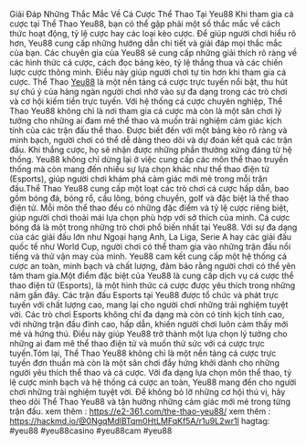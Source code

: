 Giải Đáp Những Thắc Mắc Về Cá Cược Thể Thao Tại Yeu88
Khi tham gia cá cược tại Thể Thao Yeu88, bạn có thể gặp phải một số thắc mắc về cách thức hoạt động, tỷ lệ cược hay các loại kèo cược. Để giúp người chơi hiểu rõ hơn, Yeu88 cung cấp những hướng dẫn chi tiết và giải đáp mọi thắc mắc của bạn. Các chuyên gia của Yeu88 sẽ cung cấp những giải thích rõ ràng về các hình thức cá cược, cách đọc bảng kèo, tỷ lệ thắng thua và các chiến lược cược thông minh. Điều này giúp người chơi tự tin hơn khi tham gia cá cược.
Thể Thao [Yeu88](https://e2-361.com/) là một nền tảng cá cược trực tuyến nổi bật, thu hút sự chú ý của hàng ngàn người chơi nhờ vào sự đa dạng trong các trò chơi và cơ hội kiếm tiền trực tuyến. Với hệ thống cá cược chuyên nghiệp, Thể Thao Yeu88 không chỉ là nơi tham gia cá cược mà còn là một sân chơi lý tưởng cho những ai đam mê thể thao và muốn trải nghiệm cảm giác kịch tính của các trận đấu thể thao. Được biết đến với một bảng kèo rõ ràng và minh bạch, người chơi có thể dễ dàng theo dõi và dự đoán kết quả các trận đấu. Khi thắng cược, họ sẽ nhận được những phần thưởng xứng đáng từ hệ thống. Yeu88 không chỉ dừng lại ở việc cung cấp các môn thể thao truyền thống mà còn mang đến nhiều sự lựa chọn khác như thể thao điện tử (Esports), giúp người chơi khám phá cảm giác mới mẻ trong mỗi trận đấu.Thể Thao Yeu88 cung cấp một loạt các trò chơi cá cược hấp dẫn, bao gồm bóng đá, bóng rổ, cầu lông, bóng chuyền, golf và đặc biệt là thể thao điện tử. Mỗi môn thể thao đều có những đặc điểm và tỷ lệ cược riêng biệt, giúp người chơi thoải mái lựa chọn phù hợp với sở thích của mình. Cá cược bóng đá là một trong những trò chơi phổ biến nhất tại Yeu88. Với sự đa dạng của các giải đấu lớn như Ngoại hạng Anh, La Liga, Serie A hay các giải đấu quốc tế như World Cup, người chơi có thể tham gia vào những trận đấu nổi tiếng và thử vận may của mình. Yeu88 cam kết cung cấp một hệ thống cá cược an toàn, minh bạch và chất lượng, đảm bảo rằng người chơi có thể yên tâm tham gia.Một điểm đặc biệt của Yeu88 là cung cấp dịch vụ cá cược thể thao điện tử (Esports), là một hình thức cá cược được yêu thích trong những năm gần đây. Các trận đấu Esports tại Yeu88 được tổ chức và phát trực tuyến với chất lượng cao, mang lại cho người chơi những trải nghiệm tuyệt vời. Các trò chơi Esports không chỉ đa dạng mà còn có tính kịch tính cao, với những trận đấu đỉnh cao, hấp dẫn, khiến người chơi luôn cảm thấy mới mẻ và hứng thú. Điều này giúp Yeu88 trở thành một lựa chọn lý tưởng cho những ai đam mê thể thao điện tử và muốn thử sức với cá cược trực tuyến.Tóm lại, Thể Thao Yeu88 không chỉ là một nền tảng cá cược trực tuyến đơn thuần mà còn là một sân chơi đầy hứng khởi dành cho những người yêu thích thể thao và cá cược. Với đa dạng lựa chọn môn thể thao, tỷ lệ cược minh bạch và hệ thống cá cược an toàn, Yeu88 mang đến cho người chơi những trải nghiệm tuyệt vời. Để không bỏ lỡ những cơ hội thú vị, hãy theo dõi Thể Thao Yeu88 và tận hưởng những cảm giác mới mẻ trong từng trận đấu.
xem thêm :  https://e2-361.com/the-thao-yeu88/
xem thêm  :  https://hackmd.io/@0NgqMdlBTqm0HtLMFqKf5A/r1u9L2wr1l
hagtag: #yeu88 #yeu88casino #yeu88cam #yeu88 

